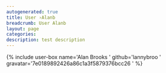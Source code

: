 ```yaml
---
autogenerated: true
title: User ›Alanb
breadcrumb: User Alanb
layout: page
categories: 
description: test description
---
```


{% include user-box name='Alan Brooks ' github='lannybroo ' gravatar='7e0189892426a86c1a3f5879376bcc26 ' %}
